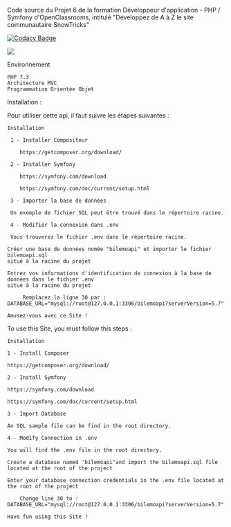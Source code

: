 Code source du Projet 6 de la formation Développeur d'application - PHP / Symfony d'OpenClassrooms, intitulé "Développez de A à Z le site communautaire SnowTricks"

[![Codacy Badge](https://app.codacy.com/project/badge/Grade/50d182749be84f7996a2b7caa44d7898)](https://www.codacy.com/gh/mecbil/BileMoAPI/dashboard?utm_source=github.com&amp;utm_medium=referral&amp;utm_content=mecbil/BileMoAPI&amp;utm_campaign=Badge_Grade)

<a href="https://codeclimate.com/github/mecbil/BileMoAPI/maintainability"><img src="https://api.codeclimate.com/v1/badges/4ba5fb6dd738c6a4cc95/maintainability" /></a>

Environnement

    PHP 7.3
    Architecture MVC
    Programmation Orientée Objet


Installation :

Pour utiliser cette api, il faut suivre les étapes suivantes :

    Installation

     1 - Installer Compositeur

        https://getcomposer.org/download/

     2 - Installer Symfony

        https://symfony.com/download

        https://symfony.com/doc/current/setup.html

     3 - Importer la base de données

     Un exemple de fichier SQL peut être trouvé dans le répertoire racine.

     4 - Modifier la connexion dans .env

     Vous trouverez le fichier .env dans le répertoire racine. 

    Créer une base de données nomée "bilemoapi" et importer le fichier bilemoapi.sql 
    situé à la racine du projet 

    Entrez vos informations d'identification de connexion à la base de données dans le fichier .env 
    situé à la racine du projet

         Remplacez la ligne 30 par : DATABASE_URL="mysql://root@127.0.0.1:3306/bilemoapi?serverVersion=5.7"
    
    Amusez-vous avec ce Site !

To use this Site, you must follow this steps :

    Installation

    1 - Install Composer

    https://getcomposer.org/download/

    2 - Install Symfony

    https://symfony.com/download

    https://symfony.com/doc/current/setup.html

    3 - Import Database

    An SQL sample file can be find in the root directory.
    
    4 - Modify Connection in .env

    You will find the .env file in the root directory.

    Create a database named 'bilemoapi"and import the bilemoapi.sql file 
    located at the root of the project

    Enter your database connection credentials in the .env file located at 
    the root of the project

        Change line 30 to : DATABASE_URL="mysql://root@127.0.0.1:3306/bilemoapi?serverVersion=5.7"
    
    Have fun using this Site !

